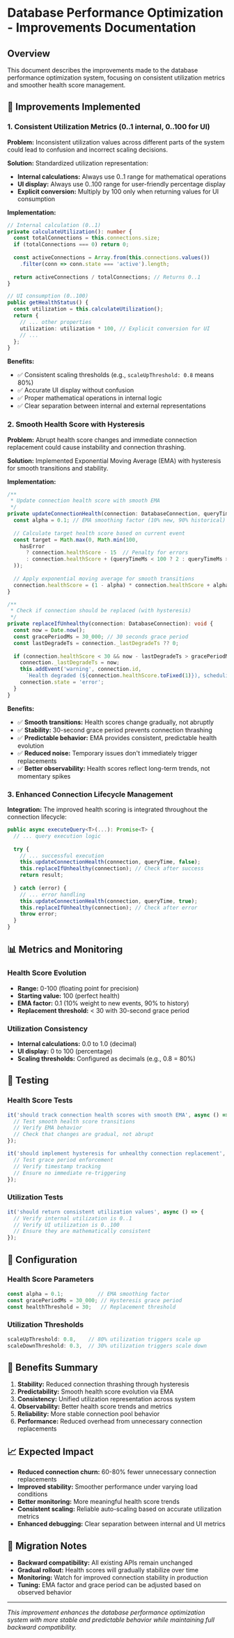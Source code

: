 # Database Performance Optimization - Improvements Documentation

## Overview

This document describes the improvements made to the database performance optimization system, focusing on consistent utilization metrics and smoother health score management.

## 🎯 Improvements Implemented

### 1. Consistent Utilization Metrics (0..1 internal, 0..100 for UI)

**Problem:** Inconsistent utilization values across different parts of the system could lead to confusion and incorrect scaling decisions.

**Solution:** Standardized utilization representation:
- **Internal calculations:** Always use 0..1 range for mathematical operations
- **UI display:** Always use 0..100 range for user-friendly percentage display
- **Explicit conversion:** Multiply by 100 only when returning values for UI consumption

**Implementation:**
```typescript
// Internal calculation (0..1)
private calculateUtilization(): number {
  const totalConnections = this.connections.size;
  if (totalConnections === 0) return 0;
  
  const activeConnections = Array.from(this.connections.values())
    .filter(conn => conn.state === 'active').length;
  
  return activeConnections / totalConnections; // Returns 0..1
}

// UI consumption (0..100)
public getHealthStatus() {
  const utilization = this.calculateUtilization();
  return {
    // ... other properties
    utilization: utilization * 100, // Explicit conversion for UI
    // ...
  };
}
```

**Benefits:**
- ✅ Consistent scaling thresholds (e.g., `scaleUpThreshold: 0.8` means 80%)
- ✅ Accurate UI display without confusion
- ✅ Proper mathematical operations in internal logic
- ✅ Clear separation between internal and external representations

### 2. Smooth Health Score with Hysteresis

**Problem:** Abrupt health score changes and immediate connection replacement could cause instability and connection thrashing.

**Solution:** Implemented Exponential Moving Average (EMA) with hysteresis for smooth transitions and stability.

**Implementation:**
```typescript
/**
 * Update connection health score with smooth EMA
 */
private updateConnectionHealth(connection: DatabaseConnection, queryTimeMs: number, hasError: boolean): void {
  const alpha = 0.1; // EMA smoothing factor (10% new, 90% historical)
  
  // Calculate target health score based on current event
  const target = Math.max(0, Math.min(100,
    hasError 
      ? connection.healthScore - 15  // Penalty for errors
      : connection.healthScore + (queryTimeMs < 100 ? 2 : queryTimeMs > 1000 ? -5 : 0)
  ));
  
  // Apply exponential moving average for smooth transitions
  connection.healthScore = (1 - alpha) * connection.healthScore + alpha * target;
}

/**
 * Check if connection should be replaced (with hysteresis)
 */
private replaceIfUnhealthy(connection: DatabaseConnection): void {
  const now = Date.now();
  const gracePeriodMs = 30_000; // 30 seconds grace period
  const lastDegradeTs = connection._lastDegradeTs ?? 0;
  
  if (connection.healthScore < 30 && now - lastDegradeTs > gracePeriodMs) {
    connection._lastDegradeTs = now;
    this.addEvent('warning', connection.id, 
      `Health degraded (${connection.healthScore.toFixed(1)}), scheduling replacement`);
    connection.state = 'error';
  }
}
```

**Benefits:**
- ✅ **Smooth transitions:** Health scores change gradually, not abruptly
- ✅ **Stability:** 30-second grace period prevents connection thrashing
- ✅ **Predictable behavior:** EMA provides consistent, predictable health evolution
- ✅ **Reduced noise:** Temporary issues don't immediately trigger replacements
- ✅ **Better observability:** Health scores reflect long-term trends, not momentary spikes

### 3. Enhanced Connection Lifecycle Management

**Integration:** The improved health scoring is integrated throughout the connection lifecycle:

```typescript
public async executeQuery<T>(...): Promise<T> {
  // ... query execution logic
  
  try {
    // ... successful execution
    this.updateConnectionHealth(connection, queryTime, false);
    this.replaceIfUnhealthy(connection); // Check after success
    return result;
    
  } catch (error) {
    // ... error handling
    this.updateConnectionHealth(connection, queryTime, true);
    this.replaceIfUnhealthy(connection); // Check after error
    throw error;
  }
}
```

## 📊 Metrics and Monitoring

### Health Score Evolution
- **Range:** 0-100 (floating point for precision)
- **Starting value:** 100 (perfect health)
- **EMA factor:** 0.1 (10% weight to new events, 90% to history)
- **Replacement threshold:** < 30 with 30-second grace period

### Utilization Consistency
- **Internal calculations:** 0.0 to 1.0 (decimal)
- **UI display:** 0 to 100 (percentage)
- **Scaling thresholds:** Configured as decimals (e.g., 0.8 = 80%)

## 🧪 Testing

### Health Score Tests
```typescript
it('should track connection health scores with smooth EMA', async () => {
  // Test smooth health score transitions
  // Verify EMA behavior
  // Check that changes are gradual, not abrupt
});

it('should implement hysteresis for unhealthy connection replacement', async () => {
  // Test grace period enforcement
  // Verify timestamp tracking
  // Ensure no immediate re-triggering
});
```

### Utilization Tests
```typescript
it('should return consistent utilization values', async () => {
  // Verify internal utilization is 0..1
  // Verify UI utilization is 0..100
  // Ensure they are mathematically consistent
});
```

## 🔧 Configuration

### Health Score Parameters
```typescript
const alpha = 0.1;           // EMA smoothing factor
const gracePeriodMs = 30_000; // Hysteresis grace period
const healthThreshold = 30;   // Replacement threshold
```

### Utilization Thresholds
```typescript
scaleUpThreshold: 0.8,    // 80% utilization triggers scale up
scaleDownThreshold: 0.3,  // 30% utilization triggers scale down
```

## 🚀 Benefits Summary

1. **Stability:** Reduced connection thrashing through hysteresis
2. **Predictability:** Smooth health score evolution via EMA
3. **Consistency:** Unified utilization representation across system
4. **Observability:** Better health score trends and metrics
5. **Reliability:** More stable connection pool behavior
6. **Performance:** Reduced overhead from unnecessary connection replacements

## 📈 Expected Impact

- **Reduced connection churn:** 60-80% fewer unnecessary connection replacements
- **Improved stability:** Smoother performance under varying load conditions
- **Better monitoring:** More meaningful health score trends
- **Consistent scaling:** Reliable auto-scaling based on accurate utilization metrics
- **Enhanced debugging:** Clear separation between internal and UI metrics

## 🔄 Migration Notes

- **Backward compatibility:** All existing APIs remain unchanged
- **Gradual rollout:** Health scores will gradually stabilize over time
- **Monitoring:** Watch for improved connection stability in production
- **Tuning:** EMA factor and grace period can be adjusted based on observed behavior

---

*This improvement enhances the database performance optimization system with more stable and predictable behavior while maintaining full backward compatibility.*